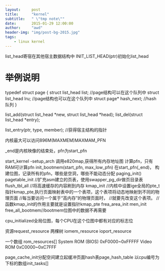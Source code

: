 ```yaml
---
layout:     post
title:      "kernel"
subtitle:   " \"tmp note\""
date:       2015-01-29 12:00:00
author:     "awd"
header-img: "img/post-bg-2015.jpg"
tags:
    - linux kernel
---
```

list_head寄宿在其他宿主数据结构中
INIT_LIST_HEAD(ptr)初始化list_head

举例说明
=================================================
typedef struct page
{
	struct list_head list;  	//page结构可以在这个队列中
	struct list_head lru;		//page结构也可以在这个队列中
	struct page* hash_next;		//hash队列
}


list_add(struct list_head *new, struct list_head *head);
list_del(struct list_head *entry);

list_entry(ptr, type, member);	//获得宿主结构的指针


内核最大可以访问896M(MAXMEM)MAXMAM_PFN


_end是内核映像的结束处，pfn为start_pfn

start_kernel
	-setup_arch
		调用e820map,获得所有内存地址图
		计算pfn，只有RAM可计算pfn
		init_bootmem(start_pfn, max_low_pfn)
			在start_pfn(_end)， 构建位图，记录所有的pfn，哪些是空洞，哪些不能动态分配
		paging_init()
			pagetable_init    	//扩充asm建立的页表，使用swapper_pg_dir做页目录表
			flush_tbl_all		//将高速缓存的内容刷到内存
			kmap_init			//内核中设置ige全局的pte_t指针kmap_pte,执行页面映射表中的一个表项，这个表项将动态地映射到不同的物理页面
								//每当要访问一个属于“高内存”的物理页面时，
								//就要先改变这个表项。
								//函数kmap_init的作用主要就是设置指针kmap_pte
			frea_area_init
			men_init			
				free_all_bootmem//bootmem位图中的数据不再需要
			






cpu_initialized全局位图，每个CPU在这个位图中都有对应的标志位

资源request_resource
两棵树
iomem_resource
ioport_resource

一个数组
rom_resources[] 
	System ROM (BIOS) 0xF0000~0xFFFFF
	Video ROM	  0xC0000~0xC7FFF


page_cache_init分配空间建立起缓冲页面hash表page_hash_table
以cpu编号为下标的数组init_tasks[]





